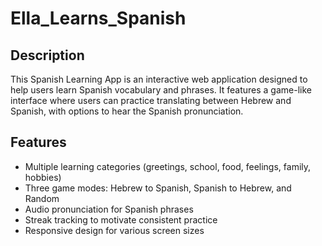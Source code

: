 # Ella_Learns_Spanish

## Description
This Spanish Learning App is an interactive web application designed to help users learn Spanish vocabulary and phrases. It features a game-like interface where users can practice translating between Hebrew and Spanish, with options to hear the Spanish pronunciation.

## Features
- Multiple learning categories (greetings, school, food, feelings, family, hobbies)
- Three game modes: Hebrew to Spanish, Spanish to Hebrew, and Random
- Audio pronunciation for Spanish phrases
- Streak tracking to motivate consistent practice
- Responsive design for various screen sizes